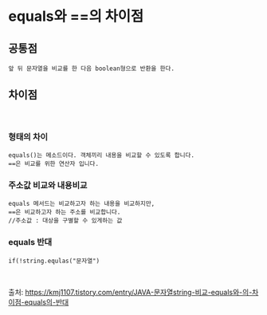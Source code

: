 # equals와 ==의 차이점
## 공통점
    앞 뒤 문자열을 비교를 한 다음 boolean형으로 반환을 한다.
## 차이점
<br>

### 형태의 차이
    equals()는 메소드이다. 객체끼리 내용을 비교할 수 있도록 합니다.
    ==은 비교를 위한 연산자 입니다.

### 주소값 비교와 내용비교
    equals 메서드는 비교하고자 하는 내용을 비교하지만,
    ==은 비교하고자 하는 주소를 비교합니다.
    //주소값 : 대상을 구별할 수 있게하는 값

### equals 반대

    if(!string.equlas("문자열")

<br>

출처: https://kmj1107.tistory.com/entry/JAVA-문자열string-비교-equals와-의-차이점-equals의-반대 
